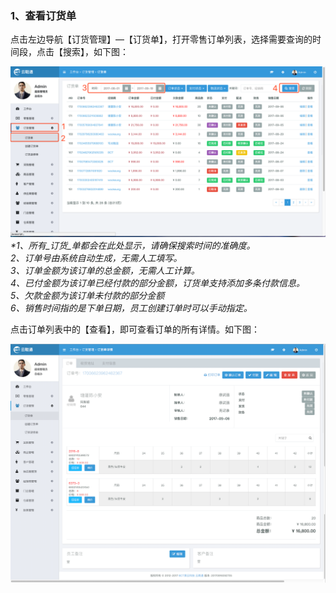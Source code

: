 ### 1、查看订货单

点击左边导航【订货管理】—【订货单】，打开零售订单列表，选择需要查询的时间段，点击【搜索】，如下图：

![](/assets/dhgl-dhd-1.png)_\*1、所有_订货_单都会在此处显示，请确保搜索时间的准确度。  
  2、订单号由系统自动生成，无需人工填写。  
  3、订单金额为该订单的总金额，无需人工计算。  
  4、已付金额为该订单已经付款的部分金额，订货单支持添加多条付款信息。  
  5、欠款金额为该订单未付款的部分金额  
  6、销售时间指的是下单日期，员工创建订单时可以手动指定。_

点击订单列表中的【查看】，即可查看订单的所有详情。如下图：

![](/assets/dhgl-dhd-2.png)

